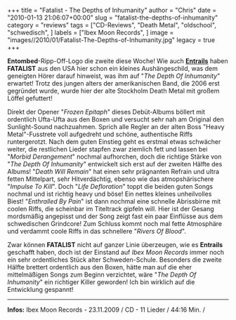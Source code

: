 +++
title = "Fatalist - The Depths of Inhumanity"
author = "Chris"
date = "2010-01-13 21:06:07+00:00"
slug = "fatalist-the-depths-of-inhumanity"
category = "reviews"
tags = ["CD-Reviews", "Death Metal", "oldschool", "schwedisch", ]
labels = ["Ibex Moon Records", ]
image = "images//2010/01/Fatalist-The-Depths-of-Inhumanity.jpg"
legacy = true
+++

**Entombed**-Ripp-Off-Logo die zweite diese Woche! Wie auch <a href="http://necroslaughter.de/2010/01/entrails-reborn/">**Entrails**</a> haben **FATALIST** aus den USA hier schon ein kleines Aushängeschild, was dem geneigten Hörer darauf hinweist, was ihm auf "_The Depth Of Inhumanity_" erwartet! Trotz des jungen alters der amerikanischen Band, die 2006 erst gegründet wurde, wurde hier der alte Stockholm Death Metal mit großem Löffel gefuttert!

Direkt der Opener "_Frozen Epitaph_" dieses Debüt-Albums böllert mit ordentlich Ufta-Ufta aus den Boxen und versucht sehr nah am Original den Sunlight-Sound nachzuahmen. Sprich alle Regler an der alten Boss "Heavy Metal"-Fusstrete voll aufgedreht und schöne, authentische Riffs runtergerotzt.
Nach dem guten Einstieg geht es erstmal etwas schwächer weiter, die restlichen Lieder stapfen zwar ziemlich fett und lassen bei "_Morbid Derangement_" nochmal aufhorchen, doch die richtige Stärke von "_The Depth Of Inhumanity_" entwickelt sich erst auf der zweiten Hälfte des Albums!
"_Death Will Remain_" hat einen sehr prägnanten Refrain und ultra fetten Mittelpart, sehr Hitverdächtig, ebenso wie das atmopshärischere "_Impulse To Kill_". Doch "_Life Defloration_" toppt die beiden guten Songs nochmal und ist richtig heavy und böse! Ein nettes kleines unheilvolles Biest! "_Enthralled By Pain_" ist dann nochmal eine schnelle Abrissbirne mit coolen Riffs, die scheinbar im Titeltrack gipfeln will. Hier ist der Gesang mordsmäßig angepisst und der Song zeigt fast ein paar Einflüsse aus dem schwedischen Grindcore! Zum Schluss kommt noch mal fette Atmosphäre und verdammt coole Riffs in das schnellere "_Rivers Of Blood_".

Zwar können **FATALIST** nicht auf ganzer Linie überzeugen, wie es **Entrails** geschafft haben, doch ist der Einstand auf _Ibex Moon Records_ immer noch ein sehr ordentliches Stück alter Schweden-Schule. Besonders die zweite Hälfte brettert ordentlich aus den Boxen, hätte man auf die eher mittelmäßigen Songs zum Beginn verzichtet, wäre "_The Depth Of Inhumanity_" ein richtiger Killer geworden! Ich bin wirklich auf die Entwicklung gespannt!





---
**Infos:**
Ibex Moon Records - 23.11.2009 / 
CD - 11 Lieder / 44:16 Min. / 
